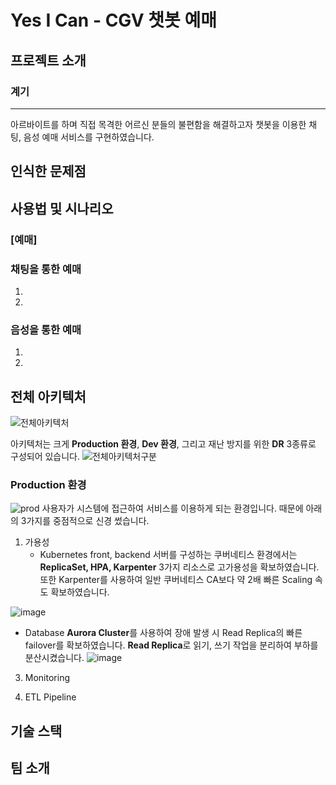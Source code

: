 # Yes I Can - CGV 챗봇 예매

## 프로젝트 소개
### 계기
---
아르바이트를 하며 직접 목격한 어르신 분들의 불편함을 해결하고자 챗봇을 이용한 채팅, 음성 예매 서비스를 구현하였습니다.

인식한 문제점
---

## 사용법 및 시나리오
### [예매]
### 채팅을 통한 예매
1.
2.

### 음성을 통한 예매
1.
2.

## 전체 아키텍처
![전체아키텍처](https://github.com/user-attachments/assets/2186eb0b-25a1-44eb-a795-86b87c7a4c27)

아키텍처는 크게 **Production 환경**, **Dev 환경**, 그리고 재난 방지를 위한 **DR** 3종류로 구성되어 있습니다.
![전체아키텍처구분](https://github.com/user-attachments/assets/b058df9c-9b0c-4285-8e43-03d77c024dd1)


### Production 환경
![prod](https://github.com/user-attachments/assets/62a2f3e1-34ac-4956-a7f9-47053c67cc70)
사용자가 시스템에 접근하여 서비스를 이용하게 되는 환경입니다. 때문에 아래의 3가지를 중점적으로 신경 썼습니다.

1. 가용성
   - Kubernetes
front, backend 서버를 구성하는 쿠버네티스 환경에서는 **ReplicaSet, HPA, Karpenter** 3가지 리소스로 고가용성을 확보하였습니다. 또한 Karpenter를 사용하여 일반 쿠버네티스 CA보다 약 2배 빠른 Scaling 속도 확보하였습니다.

![image](https://github.com/user-attachments/assets/1d96660c-12d6-470f-9282-704024165055)

  - Database
**Aurora Cluster**를 사용하여 장애 발생 시 Read Replica의 빠른 failover를 확보하였습니다.
**Read Replica**로 읽기, 쓰기 작업을 분리하여 부하를 분산시켰습니다.
![image](https://github.com/user-attachments/assets/1cd0d391-6a5e-43fc-9344-c94ccc54f860)


3. Monitoring

4. ETL Pipeline

## 기술 스택

## 팀 소개

